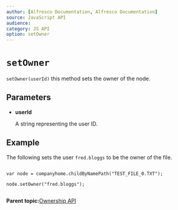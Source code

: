 ```yaml
---
author: [Alfresco Documentation, Alfresco Documentation]
source: JavaScript API
audience: 
category: JS API
option: setOwner
---
```


# `setOwner`

`setOwner(userId)` this method sets the owner of the node.

## Parameters

-   **userId**

    A string representing the user ID.


## Example

The following sets the user `fred.bloggs` to be the owner of the file.

```

var node = companyhome.childByNamePath("TEST_FILE_0.TXT");

node.setOwner("fred.bloggs");
      
```

**Parent topic:**[Ownership API](../references/API-JS-Ownership.md)

